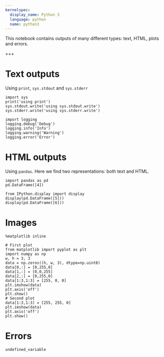 ```yaml
---
kernelspec:
  display_name: Python 3
  language: python
  name: python3
---
```


This notebook contains outputs of many different types: text, HTML, plots and errors.

+++

# Text outputs

Using `print`, `sys.stdout` and `sys.stderr`

```{code-cell} ipython3
import sys
print('using print')
sys.stdout.write('using sys.stdout.write')
sys.stderr.write('using sys.stderr.write')
```

```{code-cell} ipython3
import logging
logging.debug('Debug')
logging.info('Info')
logging.warning('Warning')
logging.error('Error')
```

# HTML outputs

Using `pandas`. Here we find two representations: both text and HTML.

```{code-cell} ipython3
import pandas as pd
pd.DataFrame([4])
```

```{code-cell} ipython3
from IPython.display import display
display(pd.DataFrame([5]))
display(pd.DataFrame([6]))
```

# Images

```{code-cell} ipython3
%matplotlib inline
```

```{code-cell} ipython3
# First plot
from matplotlib import pyplot as plt
import numpy as np
w, h = 3, 3
data = np.zeros((h, w, 3), dtype=np.uint8)
data[0,:] = [0,255,0]
data[1,:] = [0,0,255]
data[2,:] = [0,255,0]
data[1:3,1:3] = [255, 0, 0]
plt.imshow(data)
plt.axis('off')
plt.show()
# Second plot
data[1:3,1:3] = [255, 255, 0]
plt.imshow(data)
plt.axis('off')
plt.show()
```

# Errors

```{code-cell} ipython3
undefined_variable
```
